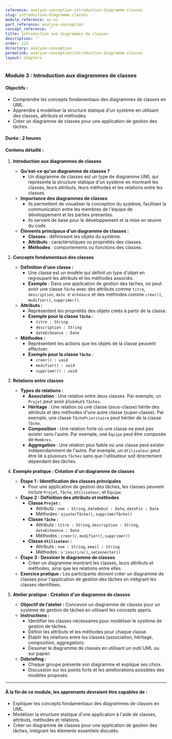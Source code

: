 ```yaml
---
reference: analyse-conception-introduction-diagramme-classes
slug: introduction-diagramme-classes
module_reference: ux-ui
part_reference: analyse-conception
concept_reference: ''
title: Introduction aux diagrammes de classes
description: ''
order: 123
directory: analyse-conception
permalink: analyse-conception/introduction-diagramme-classes
layout: chapters
---
```

### **Module 3 : Introduction aux diagrammes de classes**

#### **Objectifs :**
- Comprendre les concepts fondamentaux des diagrammes de classes en UML.
- Apprendre à modéliser la structure statique d'un système en utilisant des classes, attributs et méthodes.
- Créer un diagramme de classes pour une application de gestion des tâches.

#### **Durée :** 2 heures

#### **Contenu détaillé :**

1. **Introduction aux diagrammes de classes**
   - **Qu'est-ce qu'un diagramme de classes ?**
     - Un diagramme de classes est un type de diagramme UML qui représente la structure statique d'un système en montrant les classes, leurs attributs, leurs méthodes et les relations entre les classes.
   - **Importance des diagrammes de classes**
     - Ils permettent de visualiser la conception du système, facilitant la communication entre les membres de l'équipe de développement et les parties prenantes.
     - Ils servent de base pour le développement et la mise en œuvre du code.
   - **Éléments principaux d'un diagramme de classes :**
     - **Classes** : définissent les objets du système.
     - **Attributs** : caractéristiques ou propriétés des classes.
     - **Méthodes** : comportements ou fonctions des classes.

2. **Concepts fondamentaux des classes**
   - **Définition d'une classe :**
     - Une classe est un modèle qui définit un type d'objet en regroupant les attributs et les méthodes associés.
     - **Exemple** : Dans une application de gestion des tâches, on peut avoir une classe `Tâche` avec des attributs comme `titre`, `description`, `date d'échéance` et des méthodes comme `créer()`, `modifier()`, `supprimer()`.
   - **Attributs :**
     - Représentent les propriétés des objets créés à partir de la classe.
     - **Exemple pour la classe `Tâche`** :
       - `titre : String`
       - `description : String`
       - `dateEcheance : Date`
   - **Méthodes :**
     - Représentent les actions que les objets de la classe peuvent effectuer.
     - **Exemple pour la classe `Tâche`** :
       - `creer() : void`
       - `modifier() : void`
       - `supprimer() : void`

3. **Relations entre classes**
   - **Types de relations :**
     - **Association** : Une relation entre deux classes. Par exemple, un `Projet` peut avoir plusieurs `Tâches`.
     - **Héritage** : Une relation où une classe (sous-classe) hérite des attributs et des méthodes d'une autre classe (super-classe). Par exemple, une classe `TâchePrioritaire` peut hériter de la classe `Tâche`.
     - **Composition** : Une relation forte où une classe ne peut pas exister sans l'autre. Par exemple, une `Équipe` peut être composée de `Membres`.
     - **Aggregation** : Une relation plus faible où une classe peut exister indépendamment de l'autre. Par exemple, un `Utilisateur` peut être lié à plusieurs `Tâches` sans que l'utilisateur soit directement dépendant des tâches.

4. **Exemple pratique : Création d'un diagramme de classes**
   - **Étape 1 : Identification des classes principales**
     - Pour une application de gestion des tâches, les classes peuvent inclure `Projet`, `Tâche`, `Utilisateur`, et `Équipe`.
   - **Étape 2 : Définition des attributs et méthodes**
     - **Classe `Projet` :**
       - Attributs : `nom : String`, `dateDebut : Date`, `dateFin : Date`
       - Méthodes : `ajouterTâche()`, `supprimerTâche()`
     - **Classe `Tâche` :**
       - Attributs : `titre : String`, `description : String`, `dateEcheance : Date`
       - Méthodes : `creer()`, `modifier()`, `supprimer()`
     - **Classe `Utilisateur` :**
       - Attributs : `nom : String`, `email : String`
       - Méthodes : `s'inscrire()`, `seConnecter()`
   - **Étape 3 : Dessiner le diagramme de classes**
     - Créer un diagramme montrant les classes, leurs attributs et méthodes, ainsi que les relations entre elles.
   - **Exercice pratique :** Les participants doivent créer un diagramme de classes pour l'application de gestion des tâches en intégrant les classes identifiées.

5. **Atelier pratique : Création d'un diagramme de classes**
   - **Objectif de l’atelier :** Concevoir un diagramme de classes pour un système de gestion de tâches en utilisant les concepts appris.
   - **Instructions :**
     - Identifier les classes nécessaires pour modéliser le système de gestion de tâches.
     - Définir les attributs et les méthodes pour chaque classe.
     - Établir les relations entre les classes (association, héritage, composition, aggregation).
     - Dessiner le diagramme de classes en utilisant un outil UML ou sur papier.
   - **Débriefing :**
     - Chaque groupe présente son diagramme et explique ses choix.
     - Discussion sur les points forts et les améliorations possibles des modèles proposés.

---

#### **À la fin de ce module, les apprenants devraient être capables de :**
- Expliquer les concepts fondamentaux des diagrammes de classes en UML.
- Modéliser la structure statique d'une application à l'aide de classes, attributs, méthodes et relations.
- Créer un diagramme de classes pour une application de gestion des tâches, intégrant les éléments essentiels discutés.